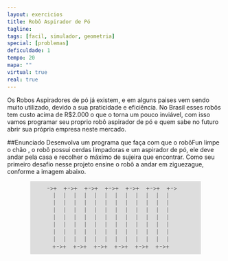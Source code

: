 ```yaml
---
layout: exercicios
title: Robô Aspirador de Pó
tagline: 
tags: [facil, simulador, geometria]
special: [problemas]
deficuldade: 1
tempo: 20
mapa: ""
virtual: true
real: true
---
```


Os Robos Aspiradores de pó já existem, e em alguns paises vem sendo muito utilizado, devido a sua praticidade e eficiência. No Brasil esses robôs tem custo acima de R$2.000 o que o torna um pouco inviável, com isso vamos programar seu proprio robô aspirador de pó e quem sabe no futuro abrir sua própria empresa neste mercado. 

##Enunciado
Desenvolva um programa que faça com que o robôFun limpe o chão , o robô possui cerdas limpadoras e um aspirador de pó, ele deve andar pela casa e recolher o máximo de sujeira que encontrar. Como seu primeiro desafio nesse projeto ensine o robô a andar em ziguezague, conforme a imagem abaixo.

<center>
<img src="/assets/img/exercicios/robo_aspirador.png">
</center>

